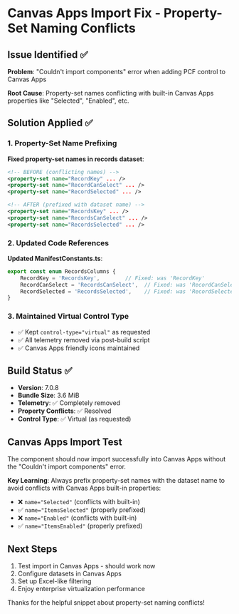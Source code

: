 # Canvas Apps Import Fix - Property-Set Naming Conflicts

## Issue Identified ✅
**Problem**: "Couldn't import components" error when adding PCF control to Canvas Apps

**Root Cause**: Property-set names conflicting with built-in Canvas Apps properties like "Selected", "Enabled", etc.

## Solution Applied ✅

### 1. Property-Set Name Prefixing
**Fixed property-set names in records dataset**:
```xml
<!-- BEFORE (conflicting names) -->
<property-set name="RecordKey" ... />
<property-set name="RecordCanSelect" ... />
<property-set name="RecordSelected" ... />

<!-- AFTER (prefixed with dataset name) -->
<property-set name="RecordsKey" ... />
<property-set name="RecordsCanSelect" ... />
<property-set name="RecordsSelected" ... />
```

### 2. Updated Code References
**Updated ManifestConstants.ts**:
```typescript
export const enum RecordsColumns {
    RecordKey = 'RecordsKey',        // Fixed: was 'RecordKey'
    RecordCanSelect = 'RecordsCanSelect',  // Fixed: was 'RecordCanSelect' 
    RecordSelected = 'RecordsSelected',    // Fixed: was 'RecordSelected'
}
```

### 3. Maintained Virtual Control Type
- ✅ Kept `control-type="virtual"` as requested
- ✅ All telemetry removed via post-build script
- ✅ Canvas Apps friendly icons maintained

## Build Status ✅
- **Version**: 7.0.8
- **Bundle Size**: 3.6 MiB  
- **Telemetry**: ✅ Completely removed
- **Property Conflicts**: ✅ Resolved
- **Control Type**: ✅ Virtual (as requested)

## Canvas Apps Import Test
The component should now import successfully into Canvas Apps without the "Couldn't import components" error.

**Key Learning**: Always prefix property-set names with the dataset name to avoid conflicts with Canvas Apps built-in properties:
- ❌ `name="Selected"` (conflicts with built-in)
- ✅ `name="ItemsSelected"` (properly prefixed)
- ❌ `name="Enabled"` (conflicts with built-in)  
- ✅ `name="ItemsEnabled"` (properly prefixed)

## Next Steps
1. Test import in Canvas Apps - should work now
2. Configure datasets in Canvas Apps
3. Set up Excel-like filtering
4. Enjoy enterprise virtualization performance

Thanks for the helpful snippet about property-set naming conflicts!
